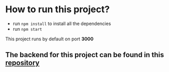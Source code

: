 # How to run this project?

- run `npm install` to install all the dependencies
- run `npm start`

This project runs by default on port **3000**

## The backend for this project can be found in this [repository](https://github.com/SalmaRagab/chat-application-backend)
